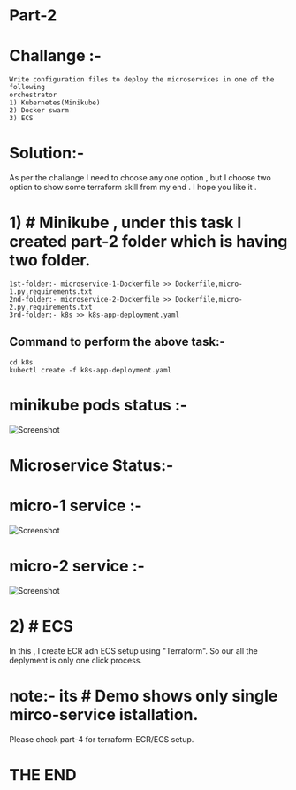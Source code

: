 # Part-2

# Challange :-

```
Write configuration files to deploy the microservices in one of the following
orchestrator
1) Kubernetes(Minikube)
2) Docker swarm
3) ECS
```

# Solution:-

As per the challange I need to choose any one option , but I choose two option to show some terraform skill from my end . I hope you like it .
# 1) # Minikube , under this task I created part-2 folder which is having two folder.
```
1st-folder:- microservice-1-Dockerfile >> Dockerfile,micro-1.py,requirements.txt
2nd-folder:- microservice-2-Dockerfile >> Dockerfile,micro-2.py,requirements.txt
3rd-folder:- k8s >> k8s-app-deployment.yaml

```

## Command to perform the above task:-
```
cd k8s
kubectl create -f k8s-app-deployment.yaml
```

# minikube pods status :-
![Screenshot](https://github.com/Gaurav2586/saloodo/blob/master/screenshot/minikube-pod-running-status.png?raw=true "minikube-pod-running-status")

# Microservice Status:- 

# micro-1 service :- 
![Screenshot](https://github.com/Gaurav2586/saloodo/blob/master/screenshot/flask-microservice-1.png?raw=true "flask-microservice-1")


# micro-2 service :-
![Screenshot](https://github.com/Gaurav2586/saloodo/blob/master/screenshot/flask-microservice-1.png?raw=true "flask-microservice-2")

# 2) # ECS
In this , I create ECR adn ECS setup using "Terraform". So our all the deplyment is only one click process.
# note:- its # Demo shows only single mirco-service istallation.
Please check part-4 for terraform-ECR/ECS setup.

  
# THE END
